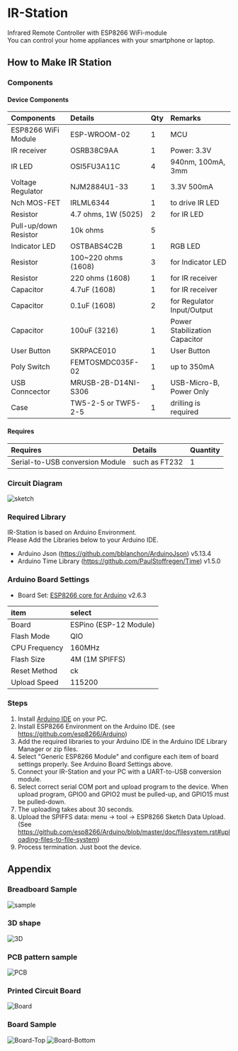 # IR-Station

Infrared Remote Controller with ESP8266 WiFi-module  
You can control your home appliances with your smartphone or laptop.

## How to Make IR Station

### Components

#### Device Components

| Components            | Details             | Qty  | Remarks                       |
| :-------------------- | :------------------ | :--- | :---------------------------- |
| ESP8266 WiFi Module   | ESP-WROOM-02        | 1    | MCU                           |
| IR receiver           | OSRB38C9AA          | 1    | Power: 3.3V                   |
| IR LED                | OSI5FU3A11C         | 4    | 940nm, 100mA, 3mm             |
| Voltage Regulator     | NJM2884U1-33        | 1    | 3.3V 500mA                    |
| Nch MOS-FET           | IRLML6344           | 1    | to drive IR LED               |
| Resistor              | 4.7 ohms, 1W (5025) | 2    | for IR LED                    |
| Pull-up/down Resistor | 10k ohms            | 5    |                               |
| Indicator LED         | OSTBABS4C2B         | 1    | RGB LED                       |
| Resistor              | 100~220 ohms (1608) | 3    | for Indicator LED             |
| Resistor              | 220 ohms (1608)     | 1    | for IR receiver               |
| Capacitor             | 4.7uF (1608)        | 1    | for IR receiver               |
| Capacitor             | 0.1uF (1608)        | 2    | for Regulator Input/Output    |
| Capacitor             | 100uF (3216)        | 1    | Power Stabilization Capacitor |
| User Button           | SKRPACE010          | 1    | User Button                   |
| Poly Switch           | FEMTOSMDC035F-02    | 1    | up to 350mA                   |
| USB Conncector        | MRUSB-2B-D14NI-S306 | 1    | USB-Micro-B, Power Only       |
| Case                  | TW5-2-5 or TWF5-2-5 | 1    | drilling is required          |

#### Requires

| Requires                        | Details       | Quantity |
| :------------------------------ | :------------ | :------- |
| Serial-to-USB conversion Module | such as FT232 | 1        |

### Circuit Diagram

![sketch](images/sketch.png)

### Required Library

IR-Station is based on Arduino Environment.  
Please Add the Libraries below to your Arduino IDE.

- Arduino Json (https://github.com/bblanchon/ArduinoJson) v5.13.4
- Arduino Time Library (https://github.com/PaulStoffregen/Time) v1.5.0

### Arduino Board Settings

- Board Set: [ESP8266 core for Arduino](https://github.com/esp8266/Arduino) v2.6.3

| item          | select                 |
| :------------ | :--------------------- |
| Board         | ESPino (ESP-12 Module) |
| Flash Mode    | QIO                    |
| CPU Frequency | 160MHz                 |
| Flash Size    | 4M (1M SPIFFS)         |
| Reset Method  | ck                     |
| Upload Speed  | 115200                 |

### Steps

  1. Install [Arduino IDE](https://www.arduino.cc/) on your PC.
  1. Install ESP8266 Environment on the Arduino IDE. (see https://github.com/esp8266/Arduino)
  1. Add the required libraries to your Arduino IDE in the Arduino IDE Library Manager or zip files.
  1. Select "Generic ESP8266 Module" and configure each item of board settings properly. See Arduino Board Settings above.
  1. Connect your IR-Station and your PC with a UART-to-USB conversion module.
  1. Select correct serial COM port and upload program to the device. When upload program, GPIO0 and GPIO2 must be pulled-up, and GPIO15 must be pulled-down.
  1. The uploading takes about 30 seconds.
  1. Upload the SPIFFS data: menu -> tool -> ESP8266 Sketch Data Upload. (See https://github.com/esp8266/Arduino/blob/master/doc/filesystem.rst#uploading-files-to-file-system)
  1. Process termination. Just boot the device.

## Appendix

### Breadboard Sample

![sample](images/sample.jpg)

### 3D shape

![3D](images/3d.png)

### PCB pattern sample

![PCB](images/pcb.png)

### Printed Circuit Board

![Board](images/board.jpg)

### Board Sample

![Board-Top](images/board-top.jpg)
![Board-Bottom](images/board-bottom.jpg)
